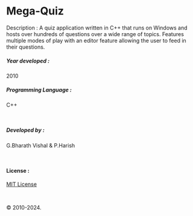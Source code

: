 # Mega-Quiz

Description :
A quiz application written in C++ that runs on Windows and hosts over hundreds of questions over a wide range of topics. Features multiple modes of play with an editor feature allowing the user to feed in their questions.

##### Year developed : 
2010


##### Programming Language : 
C++

&nbsp;

##### Developed by  : 
G.Bharath Vishal & P.Harish

&nbsp;

#### License :
[MIT License](https://github.com/BharathVishal/Mega-Quiz/blob/master/LICENSE)
&nbsp;

&nbsp;

© 2010-2024.


